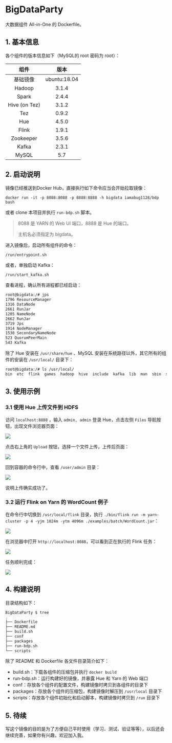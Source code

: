 # BigDataParty

大数据组件 All-in-One 的 Dockerfile。

## 1. 基本信息

各个组件的版本信息如下（MySQL的 root 密码为 root）：

|     组件      |     版本     |
| :-----------: | :----------: |
|   基础镜像    | ubuntu:18.04 |
|    Hadoop     |    3.1.4     |
|     Spark     |    2.4.4     |
| Hive (on Tez) |    3.1.2     |
|      Tez      |    0.9.2     |
|      Hue      |    4.5.0     |
|     Flink     |    1.9.1     |
|   Zookeeper   |    3.5.6     |
|     Kafka     |    2.3.1     |
|     MySQL     |     5.7      |

## 2. 启动说明

镜像已经推送到Docker Hub，直接执行如下命令应当会开始拉取镜像：

```
docker run -it -p 8088:8088 -p 8888:8888 -h bigdata iamabug1128/bdp bash
```

或者 clone 本项目并执行 `run-bdp.sh` 脚本。

> 8088 是 YARN 的 Web UI 端口，8888 是 Hue 的端口。
>
> 主机名必须指定为 bigdata。

进入镜像后，启动所有组件的命令：

```
/run/entrypoint.sh
```

或者，单独启动 Kafka：

```bash
/run/start_kafka.sh
```

查看进程，确认所有进程都已经启动：

```bash
root@bigdata:/# jps
1796 ResourceManager
1316 DataNode
2661 RunJar
1205 NameNode
2662 RunJar
3719 Jps
1914 NodeManager
1530 SecondaryNameNode
523 QuorumPeerMain
543 Kafka
```

除了 Hue 安装在 `/usr/share/hue` 、MySQL 安装在系统路径以外，其它所有的组件的安装在 `/usr/local/` 目录下：

```bash
root@bigdata:/# ls /usr/local/      
bin  etc  flink  games  hadoop  hive  include  kafka  lib  man  sbin  share  spark  src  tez  zookeeper
```

## 3. 使用示例

### 3.1 使用 Hue 上传文件到 HDFS

访问 `localhost:8888` ，输入 `admin, admin` 登录 Hue，点击左侧 `Files` 导航按钮，出现文件浏览器页面：

![](https://tva1.sinaimg.cn/large/006tNbRwly1g9rj4l1p6jj32l60jqafp.jpg)

点击右上角的 `Upload` 按钮，选择一个文件上传，上传后页面：

![](https://tva1.sinaimg.cn/large/006tNbRwly1g9rj9tqq8qj31fc0b83zp.jpg)

回到容器的命令行中，查看 `/user/admin` 目录：

![](https://tva1.sinaimg.cn/large/006tNbRwly1g9rjbu571mj31dg08mn2d.jpg)

说明上传确实成功了。

### 3.2 运行 Flink on Yarn 的 WordCount 例子

在命令行中切换到 `/usr/local/flink` 目录，执行 `./bin/flink run -m yarn-cluster -p 4 -yjm 1024m -ytm 4096m ./examples/batch/WordCount.jar`：

![](https://tva1.sinaimg.cn/large/006tNbRwly1g9rjqylh15j32ia0qunpd.jpg)

在浏览器中打开 `http://localhost:8088`，可以看到正在执行的 Flink 任务：

![](https://tva1.sinaimg.cn/large/006tNbRwly1g9rjp3xjjoj327e0e2jv8.jpg)

任务顺利完成：

![](https://tva1.sinaimg.cn/large/006tNbRwly1g9rjsiqu1qj318a0hagxq.jpg)

## 4. 构建说明

目录结构如下：

```bash
BigDataParty $ tree               
.
├── Dockerfile
├── README.md
├── build.sh
├── conf
├── packages
├── run-bdp.sh
└── scripts
```

除了 README 和 Dockerfile 各文件目录简介如下：

* build.sh：下载各组件的压缩包并执行 `docker build`
* run-bdp.sh：运行构建好的镜像，并暴露 Hue 和 Yarn 的 Web 端口
* conf：存放各个组件的配置文件，构建镜像时拷贝到各组件的目录下
* packages：存放各个组件的压缩包，构建镜像时解压到 `/usr/local` 目录下
* scripts：存放各个组件初始化和启动脚本，构建镜像时拷贝到 `/run` 目录下

## 5. 待续

写这个镜像的目的是为了方便自己平时使用（学习、测试、验证等等），以后还会继续完善，如果你有兴趣，欢迎加入我。


